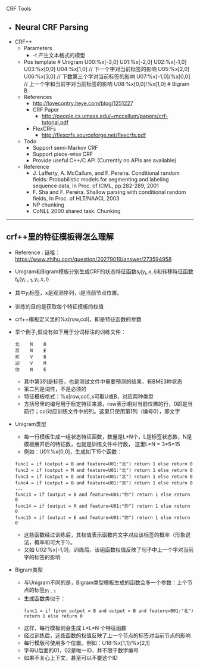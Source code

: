 CRF Tools 

- Neural CRF Parsing
  - 
- CRF++
  - Parameters
    - -t  产生文本格式的模型
  - Pos template
        # Unigram
        U00:%x[-3,0]
        U01:%x[-2,0]
        U02:%x[-1,0]
        U03:%x[0,0]
        U04:%x[1,0] // 下一个字对当前标签的影响
        U05:%x[2,0]
        U06:%x[3,0] // 下数第三个字对当前标签的影响
        U07:%x[-1,0]/%x[0,0] // 上一个字和当前字对当前标签的影响
        U08:%x[0,0]/%x[1,0]
        # Bigram
        B
  - References 
    - http://lovecontry.iteye.com/blog/1251227
    - CRF Paper
      - http://people.cs.umass.edu/~mccallum/papers/crf-tutorial.pdf
    - FlexCRFs
      - http://flexcrfs.sourceforge.net/flexcrfs.pdf
  - Todo
    - Support semi-Markov CRF
    - Support piece-wise CRF
    - Provide useful C++/C API (Currently no APIs are available)
  - Reference
    - J. Lafferty, A. McCallum, and F. Pereira. Conditional random fields: Probabilistic models for segmenting and labeling sequence data, In Proc. of ICML, pp.282-289, 2001
    - F. Sha and F. Pereira. Shallow parsing with conditional random fields, In Proc. of HLT/NAACL 2003
    - NP chunking
    - CoNLL 2000 shared task: Chunking
---


## crf++里的特征模板得怎么理解
+ Reference : 链接：https://www.zhihu.com/question/20279019/answer/273594958
+ Unigram和Bigram模板分别生成CRF的状态特征函数$s_l(y_i,x,i)$和转移特征函数$t_k(y_{i-1},y_i,x,i)$ 
+ 其中$y_i$标签，x是观测序列，i是当前节点位置。
+ 训练的目的是获取每个特征模板的权值

+ crf++模板定义里的%x[row,col]，即是特征函数的参数 
+ 举个例子,假设有如下用于分词标注的训练文件：
  ```
  北    N    B
  京    N    E
  欢    V    B
  迎    V    M
  你    N    E
  ```
  - 其中第3列是标签，也是测试文件中需要预测的结果，有BME3种状态
  - 第二列是词性，不是必须的
  - 特征模板格式：%x[row,col],x可取U或B，对应两种类型
  - 方括号里的编号用于标定特征来源，row表示相对当前位置的行，0即是当前行；col对应训练文件中的列。这里只使用第1列（编号0），即文字
  
- Unigram类型
    - 每一行模板生成一组状态特征函数，数量是L\*N个，L是标签状态数，N是模板展开后的特征数，也就是训练文件中行数， 这里L\*N = 3\*5=15
    - 例如：U01:%x[0,0]，生成如下15个函数：
    ```
    func1 = if (output = B and feature=U01:"北") return 1 else return 0
    func2 = if (output = M and feature=U01:"北") return 1 else return 0
    func3 = if (output = E and feature=U01:"北") return 1 else return 0
    func4 = if (output = B and feature=U01:"京") return 1 else return 0
    ...
    func13 = if (output = B and feature=U01:"你") return 1 else return 0
    func14 = if (output = M and feature=U01:"你") return 1 else return 0
    func15 = if (output = E and feature=U01:"你") return 1 else return 0
    ```
  - 这些函数经过训练后，其权值表示函数内文字对应该标签的概率（形象说法，概率和可大于1）。
  - 又如 U02:%x[-1,0]，训练后，该组函数权值反映了句子中上一个字对当前字的标签的影响

- Bigram类型
  - 与Unigram不同的是，Bigram类型模板生成的函数会多一个参数：上个节点的标签$y_{i-1}$
  - 生成函数类似于：
    ```
    func1 = if (prev_output = B and output = B and feature=B01:"北") return 1 else return 0
    ```
  - 这样，每行模板则会生成 L\*L\*N 个特征函数
  - 经过训练后，这些函数的权值反映了上一个节点的标签对当前节点的影响
  - 每行模版可使用多个位置。例如：U18:%x[1,1]/%x[2,1]
  - 字母U后面的01，02是唯一ID，并不限于数字编号
  - 如果不关心上下文，甚至可以不要这个ID